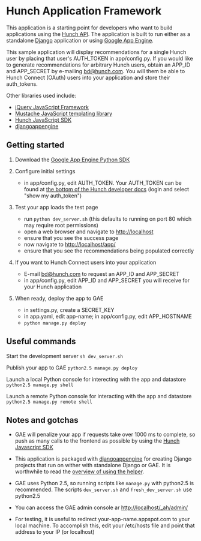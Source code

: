 Hunch Application Framework
================================

This application is a starting point for developers who want to build
applications using the [Hunch API](http://hunch.com/developers/). The
application is built to run either as a standalone [Django](http://www.djangoproject.com/) application or using [Google App Engine](http://code.google.com/appengine/).

This sample application will display recommendations for a single
Hunch user by placing that user's AUTH_TOKEN in app/config.py. If you
would like to generate recommendations for arbitrary Hunch users,
obtain an APP_ID and APP_SECRET by e-mailing [bd@hunch.com](mailto:bd_hunch.com). You will
them be able to Hunch Connect (OAuth) users into your application and
store their auth_tokens.

Other libraries used include:

* [jQuery JavaScript Framework](http://jquery.com/)
* [Mustache JavaScript templating library](http://github.com/janl/mustache.js)
* [Hunch JavaScript SDK](http://hunch.com/developers/v1/resources/samples/)
* [djangoappengine](http://www.allbuttonspressed.com/projects/djangoappengine)


Getting started
---------------

1. Download the [Google App Engine Python SDK](http://code.google.com/appengine/downloads.html)

2. Configure initial settings
   * in app/config.py, edit AUTH_TOKEN. Your AUTH_TOKEN can be found at [the bottom of the Hunch developer docs](http://hunch.com/developers/v1/docs/) (login and select "show my auth_token")

3. Test your app loads the test page
   * run `python dev_server.sh` (this defaults to running on port 80 which may require root permissions)
   * open a web browser and navigate to [http://localhost](http://localhost)
   * ensure that you see the success page
   * now navigate to [http://localhost/app/](http://localhost/app/)
   * ensure that you see the recommendations being populated correctly

4. If you want to Hunch Connect users into your application
   * E-mail [bd@hunch.com](mailto:bd_hunch.com) to request an APP_ID and APP_SECRET
   * in app/config.py, edit APP_ID and APP_SECRET you will receive for your Hunch application

5. When ready, deploy the app to GAE
   * in settings.py, create a SECRET_KEY
   * in app.yaml, edit app-name; in app/config.py, edit APP_HOSTNAME
   * `python manage.py deploy`


Useful commands
---------------

Start the development server
`sh dev_server.sh`

Publish your app to GAE
`python2.5 manage.py deploy`

Launch a local Python console for interecting with the app and datastore
`python2.5 manage.py shell`

Launch a remote Python console for interacting with the app and datastore
`python2.5 manage.py remote shell`


Notes and gotchas
-----------------

* GAE will penalize your app if requests take over 1000 ms to complete, so
push as many calls to the frontend as possible by using the
[Hunch Javascript SDK](http://hunch.com/media/js/hunch-api.js)

* This application is packaged with [djangoappengine](http://www.allbuttonspressed.com/projects/djangoappengine)
for creating Django projects that run on wither with standalone Django or GAE. It is worthwhile to read the [overview of using the helper](http://code.google.com/appengine/articles/django-nonrel.html).

* GAE uses Python 2.5, so running scripts like `manage.py` with python2.5 is
recommended. The scripts `dev_server.sh` and `fresh_dev_server.sh` use python2.5

* You can access the GAE admin console ar [http://localhost/_ah/admin/](http://localhost/_ah/admin/)

* For testing, it is useful to redirect your-app-name.appspot.com to your local machine.
To accomplish this, edit your /etc/hosts file and point that address to your IP (or localhost)
